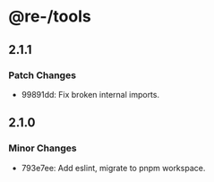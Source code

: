 # @re-/tools

## 2.1.1

### Patch Changes

-   99891dd: Fix broken internal imports.

## 2.1.0

### Minor Changes

-   793e7ee: Add eslint, migrate to pnpm workspace.

